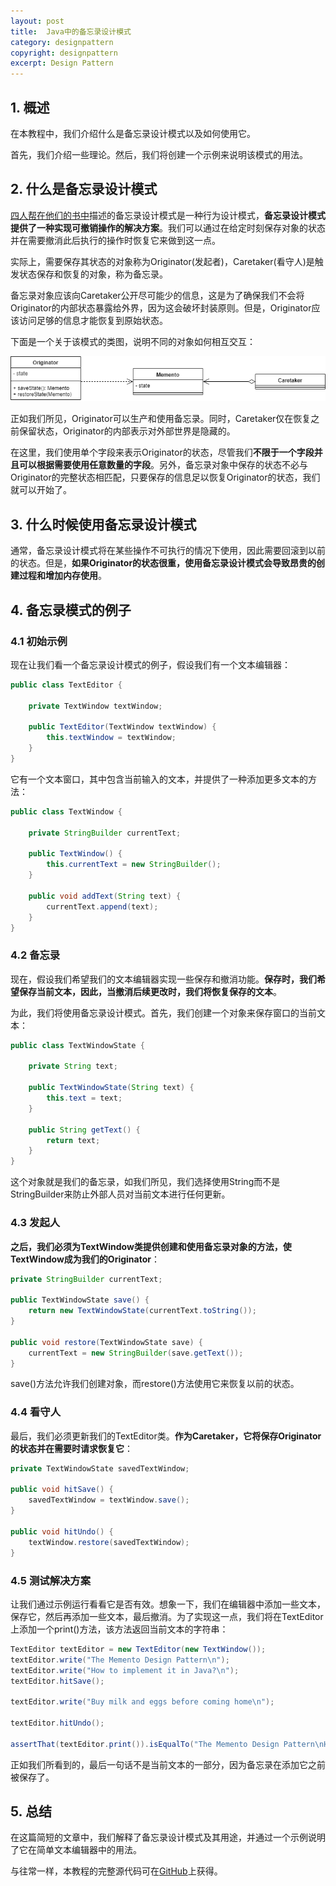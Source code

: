 ```yaml
---
layout: post
title:  Java中的备忘录设计模式
category: designpattern
copyright: designpattern
excerpt: Design Pattern
---
```


## 1. 概述

在本教程中，我们介绍什么是备忘录设计模式以及如何使用它。

首先，我们介绍一些理论。然后，我们将创建一个示例来说明该模式的用法。

## 2. 什么是备忘录设计模式

[四人帮在他们的书中](https://www.oreilly.com/library/view/design-patterns-elements/0201633612/)描述的备忘录设计模式是一种行为设计模式，**备忘录设计模式提供了一种实现可撤销操作的解决方案**。我们可以通过在给定时刻保存对象的状态并在需要撤消此后执行的操作时恢复它来做到这一点。

实际上，需要保存其状态的对象称为Originator(发起者)，Caretaker(看守人)是触发状态保存和恢复的对象，称为备忘录。

备忘录对象应该向Caretaker公开尽可能少的信息，这是为了确保我们不会将Originator的内部状态暴露给外界，因为这会破坏封装原则。但是，Originator应该访问足够的信息才能恢复到原始状态。

下面是一个关于该模式的类图，说明不同的对象如何相互交互：

![](/assets/images/2023/designpattern/javamementodesignpattern01.png)

正如我们所见，Originator可以生产和使用备忘录。同时，Caretaker仅在恢复之前保留状态，Originator的内部表示对外部世界是隐藏的。

在这里，我们使用单个字段来表示Originator的状态，尽管我们**不限于一个字段并且可以根据需要使用任意数量的字段**。另外，备忘录对象中保存的状态不必与Originator的完整状态相匹配，只要保存的信息足以恢复Originator的状态，我们就可以开始了。

## 3. 什么时候使用备忘录设计模式

通常，备忘录设计模式将在某些操作不可执行的情况下使用，因此需要回滚到以前的状态。但是，**如果Originator的状态很重，使用备忘录设计模式会导致昂贵的创建过程和增加内存使用**。

## 4. 备忘录模式的例子

### 4.1 初始示例

现在让我们看一个备忘录设计模式的例子，假设我们有一个文本编辑器：

```java
public class TextEditor {

    private TextWindow textWindow;

    public TextEditor(TextWindow textWindow) {
        this.textWindow = textWindow;
    }
}
```

它有一个文本窗口，其中包含当前输入的文本，并提供了一种添加更多文本的方法：

```java
public class TextWindow {

    private StringBuilder currentText;

    public TextWindow() {
        this.currentText = new StringBuilder();
    }

    public void addText(String text) {
        currentText.append(text);
    }
}
```

### 4.2 备忘录

现在，假设我们希望我们的文本编辑器实现一些保存和撤消功能。**保存时，我们希望保存当前文本，因此，当撤消后续更改时，我们将恢复保存的文本**。

为此，我们将使用备忘录设计模式。首先，我们创建一个对象来保存窗口的当前文本：

```java
public class TextWindowState {

    private String text;

    public TextWindowState(String text) {
        this.text = text;
    }

    public String getText() {
        return text;
    }
}
```

这个对象就是我们的备忘录，如我们所见，我们选择使用String而不是StringBuilder来防止外部人员对当前文本进行任何更新。

### 4.3 发起人

**之后，我们必须为TextWindow类提供创建和使用备忘录对象的方法，使TextWindow成为我们的Originator**：

```java
private StringBuilder currentText;

public TextWindowState save() {
    return new TextWindowState(currentText.toString());
}

public void restore(TextWindowState save) {
    currentText = new StringBuilder(save.getText());
}
```

save()方法允许我们创建对象，而restore()方法使用它来恢复以前的状态。

### 4.4 看守人

最后，我们必须更新我们的TextEditor类。**作为Caretaker，它将保存Originator的状态并在需要时请求恢复它**：

```java
private TextWindowState savedTextWindow;

public void hitSave() {
    savedTextWindow = textWindow.save();
}

public void hitUndo() {
    textWindow.restore(savedTextWindow);
}
```

### 4.5 测试解决方案

让我们通过示例运行看看它是否有效。想象一下，我们在编辑器中添加一些文本，保存它，然后再添加一些文本，最后撤消。为了实现这一点，我们将在TextEditor上添加一个print()方法，该方法返回当前文本的字符串：

```java
TextEditor textEditor = new TextEditor(new TextWindow());
textEditor.write("The Memento Design Pattern\n");
textEditor.write("How to implement it in Java?\n");
textEditor.hitSave();
 
textEditor.write("Buy milk and eggs before coming home\n");
 
textEditor.hitUndo();

assertThat(textEditor.print()).isEqualTo("The Memento Design Pattern\nHow to implement it in Java?\n");
```

正如我们所看到的，最后一句话不是当前文本的一部分，因为备忘录在添加它之前被保存了。

## 5. 总结

在这篇简短的文章中，我们解释了备忘录设计模式及其用途，并通过一个示例说明了它在简单文本编辑器中的用法。

与往常一样，本教程的完整源代码可在[GitHub](https://github.com/tuyucheng7/taketoday-tutorial4j/tree/master/design-patterns-modules)上获得。